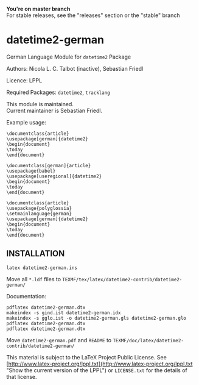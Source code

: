 **You're on master branch**  
For stable releases, see the "releases" section or the "stable" branch

# datetime2-german
German Language Module for `datetime2` Package  

Authors: Nicola L. C. Talbot (inactive), Sebastian Friedl  

Licence: LPPL  

Required Packages: `datetime2`, `tracklang`  

This module is maintained.  
Current maintainer is Sebastian Friedl.

Example usage:  

    \documentclass{article}
    \usepackage[german]{datetime2}
    \begin{document}
    \today
    \end{document}

    \documentclass[german]{article}
    \usepackage{babel}
    \usepackage[useregional]{datetime2}
    \begin{document}
    \today
    \end{document}

    \documentclass{article}
    \usepackage{polyglossia}
    \setmainlanguage{german}
    \usepackage[german]{datetime2}
    \begin{document}
    \today
    \end{document}


## INSTALLATION

`latex datetime2-german.ins`

Move all `*.ldf` files to `TEXMF/tex/latex/datetime2-contrib/datetime2-german/`

Documentation:  

    pdflatex datetime2-german.dtx
    makeindex -s gind.ist datetime2-german.idx
    makeindex -s gglo.ist -o datetime2-german.gls datetime2-german.glo
    pdflatex datetime2-german.dtx
    pdflatex datetime2-german.dtx

Move `datetime2-german.pdf` and `README` to `TEXMF/doc/latex/datetime2-contrib/datetime2-german/`

This material is subject to the LaTeX Project Public License. See [http://www.latex-project.org/lppl.txt](http://www.latex-project.org/lppl.txt "Show the current version of the LPPL") or `LICENSE.txt` for the details of that license.
